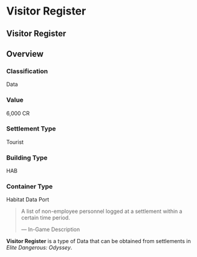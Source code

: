 # Visitor Register
## Visitor Register

## Overview

### Classification

Data

### Value

6,000 CR

### Settlement Type

Tourist

### Building Type

HAB

### Container Type

Habitat Data Port

> 
> 
> A list of non-employee personnel logged at a settlement within a certain time period.
> 
> 
> — In-Game Description
> 

**Visitor Register** is a type of Data that can be obtained from settlements in *Elite Dangerous: Odyssey*.